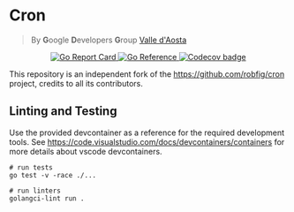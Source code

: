# Cron

> By **G**oogle **D**evelopers **G**roup [Valle d'Aosta](https://gdg.community.dev/gdg-valle-daosta/)

<p align="center">
    <a href="https://goreportcard.com/badge/github.com/gdgvda/cron">
        <img src="https://goreportcard.com/badge/github.com/gdgvda/cron" alt="Go Report Card"/>
    </a>
    <a href="https://pkg.go.dev/github.com/gdgvda/cron">
        <img src="https://pkg.go.dev/badge/github.com/gdgvda/cron.svg" alt="Go Reference">
    </a>
    <a href="https://codecov.io/gh/gdgvda/cron"> 
        <img src="https://codecov.io/gh/gdgvda/cron/branch/master/graph/badge.svg"/ alt="Codecov badge"> 
    </a>
</p>

This repository is an independent fork of the https://github.com/robfig/cron project,
credits to all its contributors.

## Linting and Testing
Use the provided devcontainer as a reference for the required development tools.
See https://code.visualstudio.com/docs/devcontainers/containers for more details about vscode devcontainers.
```console
# run tests
go test -v -race ./...

# run linters
golangci-lint run .
```
